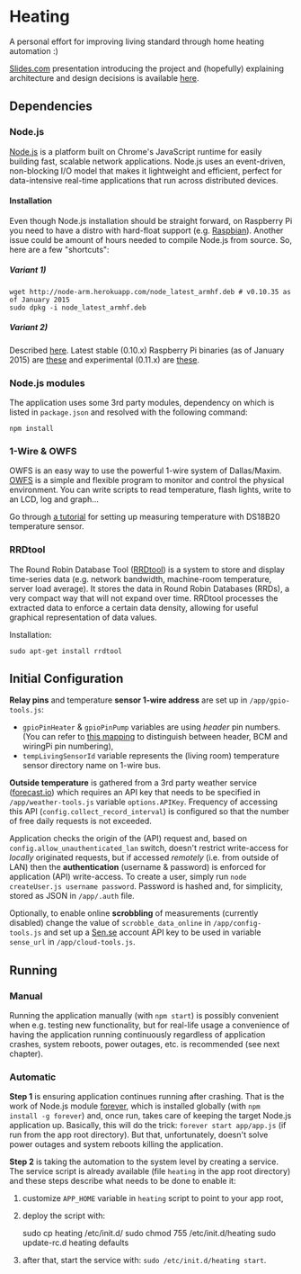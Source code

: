 # Heating

A personal effort for improving living standard through home heating automation :)

[Slides.com](slides.com) presentation introducing the project and (hopefully) explaining architecture and design decisions is available [here](http://slides.com/saran/heating/#/).

## Dependencies

### Node.js

[Node.js](nodejs.org) is a platform built on Chrome's JavaScript runtime for easily building fast, scalable network applications. Node.js uses an event-driven, non-blocking I/O model that makes it lightweight and efficient, perfect for data-intensive real-time applications that run across distributed devices.

#### Installation

Even though Node.js installation should be straight forward, on Raspberry Pi you need to have a distro with hard-float support (e.g. [Raspbian](http://www.raspbian.org/)). Another issue could be amount of hours needed to compile Node.js from source. So, here are a few "shortcuts":

##### Variant 1)

    wget http://node-arm.herokuapp.com/node_latest_armhf.deb # v0.10.35 as of January 2015
    sudo dpkg -i node_latest_armhf.deb

##### Variant 2)

Described [here](http://joshondesign.com/2013/10/23/noderpi). Latest stable (0.10.x) Raspberry Pi binaries (as of January 2015) are [these](http://nodejs.org/dist/v0.10.28/node-v0.10.28-linux-arm-pi.tar.gz) and experimental (0.11.x) are [these](http://nodejs.org/dist/v0.11.12/node-v0.11.12-linux-arm-pi.tar.gz).


### Node.js modules

The application uses some 3rd party modules, dependency on which is listed in `package.json` and resolved with the following command:

    npm install


### 1-Wire & OWFS

OWFS is an easy way to use the powerful 1-wire system of Dallas/Maxim. [OWFS](http://owfs.org/) is a simple and flexible program to monitor and control the physical environment. You can write scripts to read temperature, flash lights, write to an LCD, log and graph...

Go through [a tutorial](http://www.cl.cam.ac.uk/projects/raspberrypi/tutorials/temperature/) for setting up measuring temperature with DS18B20 temperature sensor.


### RRDtool

The Round Robin Database Tool ([RRDtool](http://oss.oetiker.ch/rrdtool/index.en.html)) is a system to store and display time-series data (e.g. network bandwidth, machine-room temperature, server load average). It stores the data in Round Robin Databases (RRDs), a very compact way that will not expand over time. RRDtool processes the extracted data to enforce a certain data density, allowing for useful graphical representation of data values.

Installation:

    sudo apt-get install rrdtool


## Initial Configuration

**Relay pins** and temperature **sensor 1-wire address** are set up in `/app/gpio-tools.js`:

  - `gpioPinHeater` & `gpioPinPump` variables are using *header* pin numbers. (You can refer to [this mapping](http://wiringpi.com/wp-content/uploads/2013/03/gpio1.png) to distinguish between header, BCM and wiringPi pin numbering),
  - `tempLivingSensorId` variable represents the (living room) temperature sensor directory name on 1-wire bus.

**Outside temperature** is gathered from a 3rd party weather service ([forecast.io](https://developer.forecast.io/docs/v2)) which requires an API key that needs to be specified in `/app/weather-tools.js` variable `options.APIKey`. Frequency of accessing this API (`config.collect_record_interval`) is configured so that the number of free daily requests is not exceeded.

Application checks the origin of the (API) request and, based on `config.allow_unauthenticated_lan` switch, doesn't restrict write-access for *locally* originated requests, but if accessed *remotely* (i.e. from outside of LAN) then the **authentication** (username & password) is enforced for application (API) write-access. To create a user, simply run `node createUser.js username password`. Password is hashed and, for simplicity, stored as JSON in `/app/.auth` file.

Optionally, to enable online **scrobbling** of measurements (currently disabled) change the value of `scrobble_data_online` in `/app/config-tools.js` and set up a [Sen.se](http://open.sen.se/dev/) account API key to be used in variable `sense_url` in `/app/cloud-tools.js`.


## Running

### Manual

Running the application manually (with `npm start`) is possibly convenient when e.g. testing new functionality, but for real-life usage a convenience of having the application running continuously regardless of application crashes, system reboots, power outages, etc. is recommended (see next chapter).

### Automatic

**Step 1** is ensuring application continues running after crashing. That is the work of Node.js module [forever](https://github.com/foreverjs/forever), which is installed globally (with `npm install -g forever`) and, once run, takes care of keeping the target Node.js application up. Basically, this will do the trick: `forever start app/app.js` (if run from the app root directory). But that, unfortunately, doesn't solve power outages and system reboots killing the application.

**Step 2** is taking the automation to the system level by creating a service. The service script is already available (file `heating` in the app root directory) and these steps describe what needs to be done to enable it:

  1. customize `APP_HOME` variable in `heating` script to point to your app root,

  2. deploy the script with:

        sudo cp heating /etc/init.d/
        sudo chmod 755 /etc/init.d/heating
        sudo update-rc.d heating defaults

  3. after that, start the service with: `sudo /etc/init.d/heating start`.


